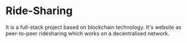 # Ride-Sharing
It is a full-stack project based on blockchain technology. It's website as peer-to-peer ridesharing which works on a decentralised network.
